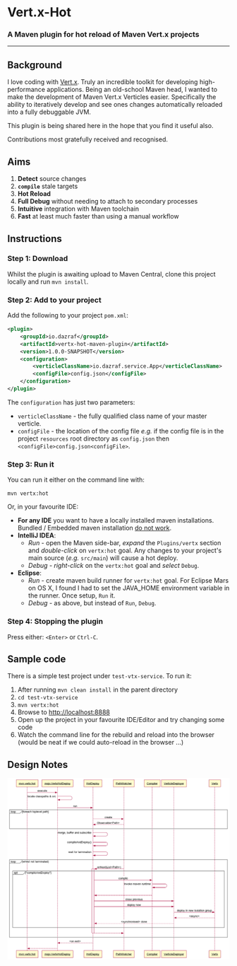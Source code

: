 # Vert.x-Hot
### A Maven plugin for hot reload of Maven Vert.x projects
---
## Background

I love coding with [Vert.x](http://vertx.io). Truly an incredible toolkit for developing high-performance applications. Being an old-school Maven head, I wanted to make the development of Maven Vert.x Verticles easier. Specifically the ability to iteratively develop and see ones changes automatically reloaded into a fully debuggable JVM.

This plugin is being shared here in the hope that you find it useful also. 

Contributions most gratefully received and recognised.
 
## Aims

1. __Detect__ source changes
2. __`compile`__ stale targets
3. __Hot Reload__
4. __Full Debug__ without needing to attach to secondary processes
5. __Intuitive__ integration with Maven toolchain
6. __Fast__ at least much faster than using a manual workflow

## Instructions

### Step 1: Download
Whilst the plugin is awaiting upload to Maven Central, clone this project locally and run `mvn install`.

### Step 2: Add to your project
Add the following to your project `pom.xml`:

```xml
<plugin>
    <groupId>io.dazraf</groupId>
    <artifactId>vertx-hot-maven-plugin</artifactId>
    <version>1.0.0-SNAPSHOT</version>
    <configuration>
        <verticleClassName>io.dazraf.service.App</verticleClassName>
        <configFile>config.json</configFile>
    </configuration>
</plugin>
```

The `configuration` has just two parameters:

* `verticleClassName` - the fully qualified class name of your master verticle.
* `configFile` - the location of the config file *e.g.* if the config file is in the project `resources` root directory as `config.json` then `<configFile>config.json<configFile>`.  

### Step 3: Run it

You can run it either on the command line with:

```
mvn vertx:hot
```

Or, in your favourite IDE: 

* __For any IDE__ you want to have a locally installed maven installations. Bundled / Embedded maven installation [do not work](https://github.com/dazraf/vertx-hot/issues/3).
* __IntelliJ IDEA__: 
  * *Run* - open the Maven side-bar, *expand* the `Plugins/vertx` section and *double-click* on `vertx:hot` goal. Any changes to your project's main source (*e.g.* `src/main`) will cause a hot deploy. 
  * *Debug* - *right-click* on the `vertx:hot` goal and *select* `Debug`.
* __Eclipse__:
  * *Run* - create maven build runner for `vertx:hot` goal. For Eclipse Mars on OS X, I found I had to set the JAVA_HOME environment variable in the runner. Once setup, `Run` it.
  * *Debug* - as above, but instead of `Run`, `Debug`.

### Step 4: Stopping the plugin

Press either: `<Enter>` or  `Ctrl-C`.

## Sample code
There is a simple test project under `test-vtx-service`.
To run it: 

1. After running `mvn clean install` in the parent directory
2. `cd test-vtx-service`
3. `mvn vertx:hot`
4. Browse to [http://localhost:8888](http://localhost:8888)
5. Open up the project in your favourite IDE/Editor and try changing some code 
6. Watch the command line for the rebuild and reload into the browser (would be neat if we could auto-reload in the browser ...)

## Design Notes

![sequence diagram](design.png)

